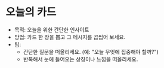 # 오늘의 카드

- 목적: 오늘을 위한 간단한 인사이트
- 방법: 카드 한 장을 뽑고 그 메시지를 곱씹어 보세요.
- 팁:
  - 간단한 질문을 떠올리세요. (예: "오늘 무엇에 집중해야 할까?")
  - 반복해서 눈에 들어오는 상징이나 느낌을 떠올리세요.

